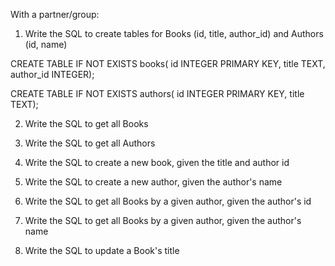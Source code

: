 With a partner/group:

1.  Write the SQL to create tables for Books (id, title, author_id) and Authors (id, name)

CREATE TABLE IF NOT EXISTS books(
    id INTEGER PRIMARY KEY,
    title TEXT,
    author_id INTEGER);

CREATE TABLE IF NOT EXISTS authors(
    id INTEGER PRIMARY KEY,
    title TEXT);

2.  Write the SQL to get all Books

3.  Write the SQL to get all Authors

4.  Write the SQL to create a new book, given the title and author id

5.  Write the SQL to create a new author, given the author's name

6.  Write the SQL to get all Books by a given author, given the author's id

7.  Write the SQL to get all Books by a given author, given the author's name

8.  Write the SQL to update a Book's title
